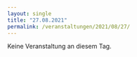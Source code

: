 ```yaml
---
layout: single
title: "27.08.2021"
permalink: /veranstaltungen/2021/08/27/
---
```


Keine Veranstaltung an diesem Tag.
